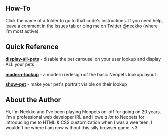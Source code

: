 ## How-To
Click the name of a folder to go to that code's instructions. If you need help, leave a comment in the [Issues tab](https://github.com/neekko/neopets/issues) or ping me on Twitter [@neekko](http://twitter.com/neekko/) (where I'm most active).

## Quick Reference
[**display-all-pets**](https://github.com/neekko/neopets/tree/main/display-all-pets) - disable the pet carousel on your user lookup and display ALL your pets

[**modern-lookup**](https://github.com/neekko/neopets/tree/main/modern-lookup) - a modern redesign of the basic Neopets lookup/layout

[**show-pet**](https://github.com/neekko/neopets/tree/main/show-pet) - make your pet's portrait visible on their lookup

## About the Author
Hi, I'm Neekko and I've been playing Neopets on-off for going on 20 years. I'm a professional web developer IRL and I owe *a lot* to Neopets for introducing me to HTML & CSS customization when I was a wee teen. I wouldn't be where I am now without this silly browser game. <3
